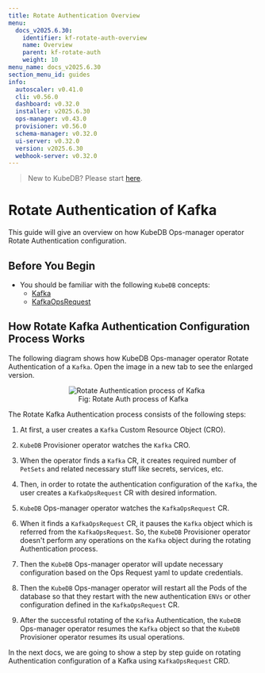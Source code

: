 ```yaml
---
title: Rotate Authentication Overview
menu:
  docs_v2025.6.30:
    identifier: kf-rotate-auth-overview
    name: Overview
    parent: kf-rotate-auth
    weight: 10
menu_name: docs_v2025.6.30
section_menu_id: guides
info:
  autoscaler: v0.41.0
  cli: v0.56.0
  dashboard: v0.32.0
  installer: v2025.6.30
  ops-manager: v0.43.0
  provisioner: v0.56.0
  schema-manager: v0.32.0
  ui-server: v0.32.0
  version: v2025.6.30
  webhook-server: v0.32.0
---
```


> New to KubeDB? Please start [here](/docs/v2025.6.30/README).

# Rotate Authentication of Kafka

This guide will give an overview on how KubeDB Ops-manager operator Rotate Authentication configuration.

## Before You Begin

- You should be familiar with the following `KubeDB` concepts:
    - [Kafka](/docs/v2025.6.30/guides/kafka/concepts/kafka)
    - [KafkaOpsRequest](/docs/v2025.6.30/guides/kafka/concepts/kafkaopsrequest)

## How Rotate Kafka Authentication Configuration Process Works

The following diagram shows how KubeDB Ops-manager operator Rotate Authentication of a `Kafka`. Open the image in a new tab to see the enlarged version.

<figure align="center">
  <img alt="Rotate Authentication process of Kafka" src="/docs/v2025.6.30/images/day-2-operation/kafka/kf-rotate-auth.svg">
<figcaption align="center">Fig: Rotate Auth process of Kafka</figcaption>
</figure>

The Rotate Kafka Authentication process consists of the following steps:

1. At first, a user creates a `Kafka` Custom Resource Object (CRO).

2. `KubeDB` Provisioner  operator watches the `Kafka` CRO.

3. When the operator finds a `Kafka` CR, it creates required number of `PetSets` and related necessary stuff like secrets, services, etc.

4. Then, in order to rotate the authentication configuration of the `Kafka`, the user creates a `KafkaOpsRequest` CR with desired information.

5. `KubeDB` Ops-manager operator watches the `KafkaOpsRequest` CR.

6. When it finds a `KafkaOpsRequest` CR, it pauses the `Kafka` object which is referred from the `KafkaOpsRequest`. So, the `KubeDB` Provisioner  operator doesn't perform any operations on the `Kafka` object during the rotating Authentication process.

7. Then the `KubeDB` Ops-manager operator will update necessary configuration based on the Ops Request yaml to update credentials.

8. Then the `KubeDB` Ops-manager operator will restart all the Pods of the database so that they restart with the new authentication `ENVs` or other configuration defined in the `KafkaOpsRequest` CR.

9. After the successful rotating of the `Kafka` Authentication, the `KubeDB` Ops-manager operator resumes the `Kafka` object so that the `KubeDB` Provisioner  operator resumes its usual operations.

In the next docs, we are going to show a step by step guide on rotating Authentication configuration of a Kafka using `KafkaOpsRequest` CRD.

